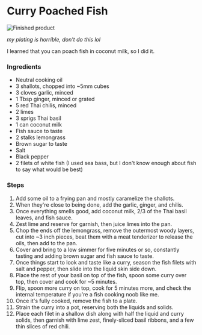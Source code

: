 # Curry Poached Fish

![Finished product](https://raw.githubusercontent.com/karmeleon/recipes/master/images/thai_poached_fish.jpg)

_my plating is horrible, don't do this lol_

I learned that you can poach fish in coconut milk, so I did it.

### Ingredients

* Neutral cooking oil
* 3 shallots, chopped into ~5mm cubes
* 3 cloves garlic, minced
* 1 Tbsp ginger, minced or grated
* 5 red Thai chilis, minced
* 2 limes
* 3 sprigs Thai basil
* 1 can coconut milk
* Fish sauce to taste
* 2 stalks lemongrass
* Brown sugar to taste
* Salt
* Black pepper
* 2 filets of white fish (I used sea bass, but I don't know enough about fish to say what would be best)

### Steps

1. Add some oil to a frying pan and mostly caramelize the shallots.
1. When they're close to being done, add the garlic, ginger, and chilis.
1. Once everything smells good, add coconut milk, 2/3 of the Thai basil leaves, and fish sauce.
1. Zest lime and reserve for garnish, then juice limes into the pan.
1. Chop the ends off the lemongrass, remove the outermost woody layers, cut into ~3 inch pieces, beat them with a meat tenderizer to release the oils, then add to the pan.
1. Cover and bring to a low simmer for five minutes or so, constantly tasting and adding brown sugar and fish sauce to taste.
1. Once things start to look and taste like a curry, season the fish filets with salt and pepper, then slide into the liquid skin side down.
1. Place the rest of your basil on top of the fish, spoon some curry over top, then cover and cook for ~5 minutes.
1. Flip, spoon more curry on top, cook for 5 minutes more, and check the internal temperature if you're a fish cooking noob like me.
1. Once it's fully cooked, remove the fish to a plate.
1. Strain the curry into a pot, reserving both the liquids and solids.
1. Place each filet in a shallow dish along with half the liquid and curry solids, then garnish with lime zest, finely-sliced basil ribbons, and a few thin slices of red chili.